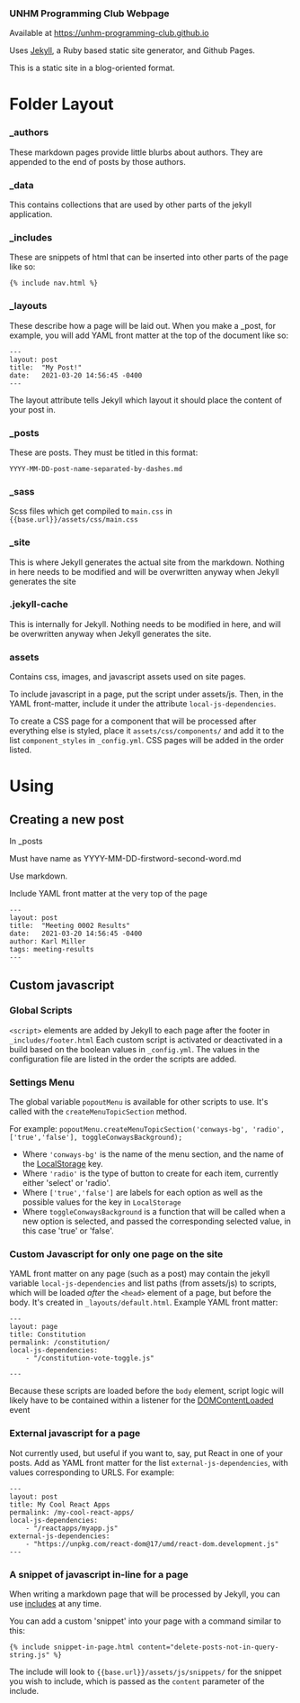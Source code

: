 ### UNHM Programming Club Webpage

Available at https://unhm-programming-club.github.io

Uses [Jekyll](https://jekyllrb.com/docs/), a Ruby based static site generator, and Github Pages.

This is a static site in a blog-oriented format.

# Folder Layout

### _authors

These markdown pages provide little blurbs about authors. They are appended to the end of posts by those authors.

### _data

This contains collections that are used by other parts of the jekyll application.

### _includes

These are snippets of html that can be inserted into other parts of the page like so:

```
{% include nav.html %}
```

### _layouts

These describe how a page will be laid out. When you make a _post, for example, you will add YAML front matter at the top of the document like so:

```
---
layout: post
title:  "My Post!"
date:   2021-03-20 14:56:45 -0400
---
```
The layout attribute tells Jekyll which layout it should place the content of your post in.

### _posts

These are posts. They must be titled in this format:

```
YYYY-MM-DD-post-name-separated-by-dashes.md
```

### _sass

Scss files which get compiled to `main.css` in `{{base.url}}/assets/css/main.css`

### _site

This is where Jekyll generates the actual site from the markdown. Nothing in here needs to be modified and will be overwritten anyway when Jekyll generates the site

### .jekyll-cache

This is internally for Jekyll. Nothing needs to be modified in here, and will be overwritten anyway when Jekyll generates the site.

### assets

Contains css, images, and javascript assets used on site pages.

To include javascript in a page, put the script under assets/js. Then, in the YAML front-matter, include it under the attribute `local-js-dependencies`.

To create a CSS page for a component that will be processed after everything else is styled, place it `assets/css/components/` and add it to the list `component_styles` in `_config.yml`. CSS pages will be added in the order listed.

# Using

## Creating a new post

In _posts

Must have name as YYYY-MM-DD-firstword-second-word.md

Use markdown.

Include YAML front matter at the very top of the page

```
---
layout: post
title:  "Meeting 0002 Results"
date:   2021-03-20 14:56:45 -0400
author: Karl Miller
tags: meeting-results
---

```

## Custom javascript

### Global Scripts

`<script>` elements are added by Jekyll to each page after the footer in `_includes/footer.html`
Each custom script is activated or deactivated in a build based on the boolean values in `_config.yml`. The values in the configuration file are listed in the order the scripts are added.

### Settings Menu

The global variable `popoutMenu` is available for other scripts to use. It's called with the `createMenuTopicSection` method.

For example: `popoutMenu.createMenuTopicSection('conways-bg', 'radio', ['true','false'], toggleConwaysBackground);`

- Where `'conways-bg'` is the name of the menu section, and the name of the [LocalStorage](https://developer.mozilla.org/en-US/docs/Web/API/Window/localStorage) key.
- Where `'radio'` is the type of button to create for each item, currently either 'select' or 'radio'.
- Where `['true','false']` are labels for each option as well as the possible values for the key in `LocalStorage`
- Where `toggleConwaysBackground` is a function that will be called when a new option is selected, and passed the corresponding selected value, in this case 'true' or 'false'. 

### Custom Javascript for only one page on the site

YAML front matter on any page (such as a post) may contain the jekyll variable `local-js-dependencies` and list paths (from assets/js) to scripts, which will be loaded *after* the `<head>` element of a page, but before the body. It's created in `_layouts/default.html`. Example YAML front matter:

```
---
layout: page
title: Constitution
permalink: /constitution/
local-js-dependencies: 
    - "/constitution-vote-toggle.js"

---
```

Because these scripts are loaded before the `body` element, script logic will likely have to be contained within a listener for the [DOMContentLoaded](https://developer.mozilla.org/en-US/docs/Web/API/Window/DOMContentLoaded_event) event

### External javascript for a page

Not currently used, but useful if you want to, say, put React in one of your posts. Add as YAML front matter for the list `external-js-dependencies`, with values corresponding to URLS. For example:

```
---
layout: post
title: My Cool React Apps
permalink: /my-cool-react-apps/
local-js-dependencies:
    - "/reactapps/myapp.js"
external-js-dependencies:
    - "https://unpkg.com/react-dom@17/umd/react-dom.development.js"
---
```

### A snippet of javascript in-line for a page

When writing a markdown page that will be processed by Jekyll, you can use [includes](https://jekyllrb.com/docs/includes/) at any time. 

You can add a custom 'snippet' into your page with a command similar to this:

`{% include snippet-in-page.html content="delete-posts-not-in-query-string.js" %}`

The include will look to `{{base.url}}/assets/js/snippets/` for the snippet you wish to include, which is passed as the `content` parameter of the include.





